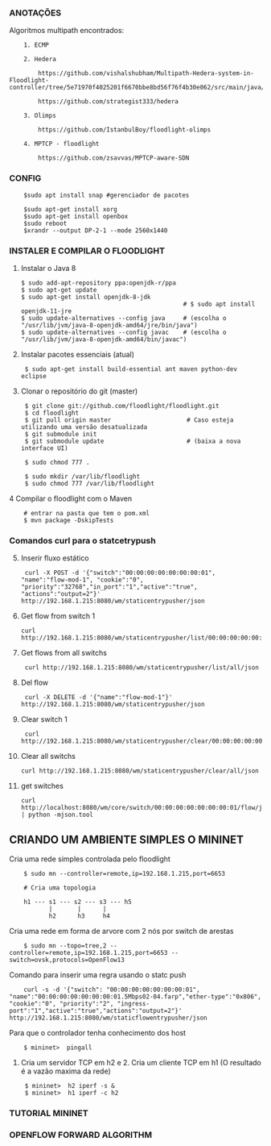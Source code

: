 <h3> ANOTAÇÕES </h3>

Algoritmos multipath encontrados:

		1. ECMP

		2. Hedera
		
			https://github.com/vishalshubham/Multipath-Hedera-system-in-Floodlight-controller/tree/5e71970f4025201f6670bbe8bd56f76f4b30e062/src/main/java/net/floodlightcontroller/hedera

			https://github.com/strategist333/hedera

		3. Olimps
			
			https://github.com/IstanbulBoy/floodlight-olimps

		4. MPTCP - floodlight
			
			https://github.com/zsavvas/MPTCP-aware-SDN


<h3> CONFIG </h3>


		$sudo apt install snap #gerenciador de pacotes

		$sudo apt-get install xorg
		$sudo apt-get install openbox
		$sudo reboot
		$xrandr --output DP-2-1 --mode 2560x1440


<h3>INSTALER E COMPILAR O FLOODLIGHT</h3>

	
1.  Instalar o Java 8

		$ sudo add-apt-repository ppa:openjdk-r/ppa
		$ sudo apt-get update
		$ sudo apt-get install openjdk-8-jdk
                                                     # $ sudo apt install openjdk-11-jre
		$ sudo update-alternatives --config java     # (escolha o "/usr/lib/jvm/java-8-openjdk-amd64/jre/bin/java")
		$ sudo update-alternatives --config javac    # (escolha o "/usr/lib/jvm/java-8-openjdk-amd64/bin/javac")

2. Instalar pacotes essenciais (atual)
		
		$ sudo apt-get install build-essential ant maven python-dev eclipse

3. Clonar o repositório do git (master)
	
	
		$ git clone git://github.com/floodlight/floodlight.git
		$ cd floodlight                               
		$ git pull origin master                     # Caso esteja utilizando uma versão desatualizada
		$ git submodule init
		$ git submodule update                       # (baixa a nova interface UI)

		$ sudo chmod 777 .

		$ sudo mkdir /var/lib/floodlight
		$ sudo chmod 777 /var/lib/floodlight

4 Compilar o floodlight com o Maven
	
		# entrar na pasta que tem o pom.xml
		$ mvn package -DskipTests



<h3>Comandos curl para o statcetrypush</h3>

5. Inserir fluxo estático

		curl -X POST -d '{"switch":"00:00:00:00:00:00:00:01", "name":"flow-mod-1", "cookie":"0", "priority":"32768","in_port":"1","active":"true", "actions":"output=2"}' http://192.168.1.215:8080/wm/staticentrypusher/json

6.	Get flow from switch 1
	
		curl http://192.168.1.215:8080/wm/staticentrypusher/list/00:00:00:00:00:00:00:01/json

7. Get flows from all switchs
		
		curl http://192.168.1.215:8080/wm/staticentrypusher/list/all/json

8. Del flow
		
		curl -X DELETE -d '{"name":"flow-mod-1"}' http://192.168.1.215:8080/wm/staticentrypusher/json

9. Clear switch 1
		
		curl http://192.168.1.215:8080/wm/staticentrypusher/clear/00:00:00:00:00:00:00:01/json
		
10. Clear all switchs
		
		curl http://192.168.1.215:8080/wm/staticentrypusher/clear/all/json
	

11. get switches
		
		curl http://localhost:8080/wm/core/switch/00:00:00:00:00:00:00:01/flow/json | python -mjson.tool


<h2>CRIANDO UM AMBIENTE SIMPLES O MININET</h2>

Cria uma rede simples controlada pelo floodlight

		$ sudo mn --controller=remote,ip=192.168.1.215,port=6653 		

		# Cria uma topologia 

		h1 --- s1 --- s2 --- s3 --- h5
		       |       |      |
		       h2      h3     h4

Cria uma rede em forma de arvore com 2 nós por switch de arestas

		$ sudo mn --topo=tree,2 --controller=remote,ip=192.168.1.215,port=6653 --switch=ovsk,protocols=OpenFlow13


Comando para inserir uma regra usando o statc push

		curl -s -d '{"switch": "00:00:00:00:00:00:00:01", "name":"00:00:00:00:00:00:00:01.5Mbps02-04.farp","ether-type":"0x806", "cookie":"0", "priority":"2", "ingress-port":"1","active":"true","actions":"output=2"}' http://192.168.1.215:8080/wm/staticflowentrypusher/json


Para que o controlador tenha conhecimento dos host 

		$ mininet>  pingall												

1. Cria um servidor TCP em h2 e 2. Cria um cliente TCP em h1 (O resultado é a vazão maxima da rede)


		$ mininet>	h2 iperf -s &										
		$ mininet>	h1 iperf -c h2 																											

<h3>TUTORIAL MININET</h3>												



<h3>OPENFLOW FORWARD ALGORITHM</h3>


